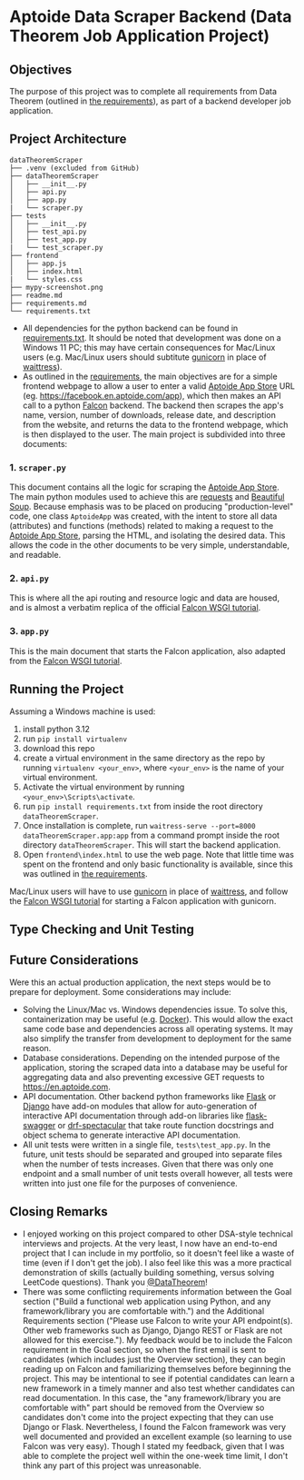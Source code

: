 # Aptoide Data Scraper Backend (Data Theorem Job Application Project)

## Objectives

The purpose of this project was to complete all requirements from Data Theorem (outlined in [the requirements](requirements.md)), as part of a backend developer job application.

## Project Architecture

```
dataTheoremScraper
├── .venv (excluded from GitHub)
├── dataTheoremScraper
│   ├── __init__.py
│   ├── api.py
│   ├── app.py
|   └── scraper.py
├── tests
│   ├── __init__.py
│   ├── test_api.py
│   ├── test_app.py
|   └── test_scraper.py
├── frontend
│   ├── app.js
│   ├── index.html
|   └── styles.css
├── mypy-screenshot.png
├── readme.md
├── requirements.md
└── requirements.txt
```

-  All dependencies for the python backend can be found in [requirements.txt](requirements.txt). It should be noted that development was done on a Windows 11 PC; this may have certain consequences for Mac/Linux users (e.g. Mac/Linux users should subtitute [gunicorn](https://docs.gunicorn.org/en/stable/) in place of [waittress](https://docs.pylonsproject.org/projects/waitress/en/stable/)).
-  As outlined in the [requirements](requirements.md), the main objectives are for a simple frontend webpage to allow a user to enter a valid [Aptoide App Store](https://en.aptoide.com/) URL (eg. https://facebook.en.aptoide.com/app), which then makes an API call to a python [Falcon](https://falcon.readthedocs.io/) backend. The backend then scrapes the app's name, version, number of downloads, release date, and description from the website, and returns the data to the frontend webpage, which is then displayed to the user. The main project is subdivided into three documents:

### 1. `scraper.py`

This document contains all the logic for scraping the [Aptoide App Store](https://en.aptoide.com/). The main python modules used to achieve this are [requests](https://requests.readthedocs.io/en/latest/) and [Beautiful Soup](https://beautiful-soup-4.readthedocs.io/en/latest/). Because emphasis was to be placed on producing "production-level" code, one class `AptoideApp` was created, with the intent to store all data (attributes) and functions (methods) related to making a request to the [Aptoide App Store](https://en.aptoide.com/), parsing the HTML, and isolating the desired data. This allows the code in the other documents to be very simple, understandable, and readable.

### 2. `api.py`

This is where all the api routing and resource logic and data are housed, and is almost a verbatim replica of the official [Falcon WSGI tutorial](https://falcon.readthedocs.io/en/3.1.3/user/tutorial.html).

### 3. `app.py`

This is the main document that starts the Falcon application, also adapted from the [Falcon WSGI tutorial](https://falcon.readthedocs.io/en/3.1.3/user/tutorial.html).

## Running the Project

Assuming a Windows machine is used:

1. install python 3.12
1. run `pip install virtualenv`
1. download this repo
1. create a virtual environment in the same directory as the repo by running `virtualenv <your_env>`, where `<your_env>` is the name of your virtual environment.
1. Activate the virtual environment by running `<your_env>\Scripts\activate`.
1. run `pip install requirements.txt` from inside the root directory `dataTheoremScraper`.
1. Once installation is complete, run `waitress-serve --port=8000 dataTheoremScraper.app:app` from a command prompt inside the root directory `dataTheoremScraper`. This will start the backend application.
1. Open `frontend\index.html` to use the web page. Note that little time was spent on the frontend and only basic functionality is available, since this was outlined in [the requirements](requirements.md).

Mac/Linux users will have to use [gunicorn](https://docs.gunicorn.org/en/stable/) in place of [waittress](https://docs.pylonsproject.org/projects/waitress/en/stable/), and follow the [Falcon WSGI tutorial](https://falcon.readthedocs.io/en/3.1.3/user/tutorial.html) for starting a Falcon application with gunicorn.

## Type Checking and Unit Testing

## Future Considerations

Were this an actual production application, the next steps would be to prepare for deployment. Some considerations may include:

-  Solving the Linux/Mac vs. Windows dependencies issue. To solve this, containerization may be useful (e.g. [Docker](https://www.docker.com/)). This would allow the exact same code base and dependencies across all operating systems. It may also simplify the transfer from development to deployment for the same reason.
-  Database considerations. Depending on the intended purpose of the application, storing the scraped data into a database may be useful for aggregating data and also preventing excessive GET requests to https://en.aptoide.com.
-  API documentation. Other backend python frameworks like [Flask](https://flask.palletsprojects.com/en/3.0.x/) or [Django](https://www.djangoproject.com/) have add-on modules that allow for auto-generation of interactive API documentation through add-on libraries like [flask-swagger](https://pypi.org/project/flask-swagger/) or [drf-spectacular](https://drf-spectacular.readthedocs.io/en/latest/) that take route function docstrings and object schema to generate interactive API documentation.
-  All unit tests were written in a single file, `tests\test_app.py`. In the future, unit tests should be separated and grouped into separate files when the number of tests increases. Given that there was only one endpoint and a small number of unit tests overall however, all tests were written into just one file for the purposes of convenience.

## Closing Remarks

-  I enjoyed working on this project compared to other DSA-style technical interviews and projects. At the very least, I now have an end-to-end project that I can include in my portfolio, so it doesn't feel like a waste of time (even if I don't get the job). I also feel like this was a more practical demonstration of skills (actually building something, versus solving LeetCode questions). Thank you [@DataTheorem](https://www.linkedin.com/company/datatheorem/)!
-  There was some conflicting requirements information between the Goal section ("Build a functional web application using Python, and any framework/library you are comfortable with.") and the Additional Requirements section ("Please use Falcon to write your API endpoint(s). Other web frameworks such as Django, Django REST or Flask are not allowed for this exercise."). My feedback would be to include the Falcon requirement in the Goal section, so when the first email is sent to candidates (which includes just the Overview section), they can begin reading up on Falcon and familiarizing themselves before beginning the project. This may be intentional to see if potential candidates can learn a new framework in a timely manner and also test whether candidates can read documentation. In this case, the "any framework/library you are comfortable with" part should be removed from the Overview so candidates don't come into the project expecting that they can use Django or Flask. Nevertheless, I found the Falcon framework was very well documented and provided an excellent example (so learning to use Falcon was very easy). Though I stated my feedback, given that I was able to complete the project well within the one-week time limit, I don't think any part of this project was unreasonable.
